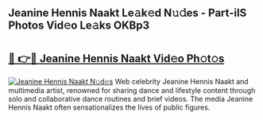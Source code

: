 ## Jeanine Hennis Naakt Le𝚊k𝚎d N𝚞𝚍es - Part-iIS Photos Vid𝚎o Le𝚊ks OKBp3

# <h2><a href="http://fb53ou.evod.top/?m=Jeanine+Hennis+Naakt">🔗 👉🔴 Jeanine Hennis Naakt Vid𝚎o Ph𝚘t𝚘s</a></h2>

[![Jeanine Hennis Naakt N𝚞d𝚎s](https://i.imgur.com/8V9OHl7.gif)](http://fb53ou.evod.top/?m=Jeanine+Hennis+Naakt)
Web celebrity Jeanine Hennis Naakt and multimedia artist, renowned for sharing dance and lifestyle content through solo and collaborative dance routines and brief videos. The media Jeanine Hennis Naakt often sensationalizes the lives of public figures. 
